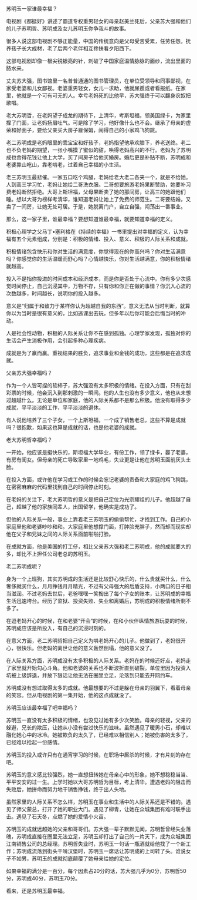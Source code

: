 苏明玉一家谁最幸福？

电视剧《都挺好》讲述了霸道专权重男轻女的母亲赵美兰死后，父亲苏大强和他们的儿子苏明哲、苏明成及女儿苏明玉你争我斗的故事。

很多人说这部电视剧不够正能量，中国的传统意向是父母受苦受累，任劳任怨，抚养孩子长大成材，老了后两个老伴相互搀扶看夕阳西下。

这部电视剧却像一根尖锐银亮的针，刺破了中国家庭温情脉脉的面纱，流出里面的脓水来。

丈夫苏大强，图书馆里一名普普通通的图书管理员，在单位受领导和同事鄙视，在家受老婆和儿女鄙视。老婆重男轻女，女儿一求助，他就尿遁或者看报纸。在家里，他就是一个可有可无的人。幸亏老妈死的比他早，苏大强终于可以翻身农奴把歌唱。

老大苏明哲，在老妈望子成龙的期待下，上清华，考斯坦福，领美国绿卡，为家里撑了门面，让老妈扬眉吐气。可是除了学习，他好像什么也不会。继承了母亲的虚荣和好面子，要给父亲买大房子雇保姆，闹得自己的小家鸡飞狗跳。

老二苏明成是老妈眼里的乖宝宝和好孩子，老妈指望他承欢膝下，养老送终。老二也不负老妈的期望，一张小嘴摸了蜜似的甜，哄得老妈高兴的不行。老妈为了苏明成也舍得花钱让他上大学，买了间房子给他买婚房。婚后更是补贴不断，苏明成和老婆靠山吃山，靠老啃老，过着自己幸福的小生活。

老三苏明玉最悲催。一家五口吃个鸡腿，老妈给老大老二各夹一个，就是不给她。人到高三学习忙，老妈让她给二哥洗衣服。二哥想要旅游老妈果断赞助，她要补习费老妈断然拒绝。大哥上斯坦福，父母果断卖了她的那间房，让高三的她跟他们睡。想以大哥为榜样考清华，谁知道老妈让她上了免费的师范生。二哥要结婚，又卖了一间房，让她无处可居。于是，她脱离门户，自立自强，闯荡出一番事业。

那么，这一家子里，谁最幸福？要想知道谁最幸福，就要知道幸福的定义。

积极心理学之父马丁•塞利格在《持续的幸福》一书里提出对幸福的定义，认为幸福有五个元素组成，分别是：积极的情绪、投入、意义、积极的人际关系和成就。

积极情绪包含快乐和你对生活的满意度，你觉得现在的你高兴吗？你对生活满意吗？你感觉你的生活温暖而舒心吗？心情越快乐，你对生活越满意，你的积极情绪就越高。

投入不是指你投进的时间成本和经济成本，而是你是否处于心流中。你有多少次感觉时间停止，自己沉浸其中，万物不存，只有你和你正在做的事情？你沉入心流的次数越多，时间越长，说明你的投入越多。

意义是“归属于和致力于某样你认为超越自我的东西”。意义无法从当时判断，就算你以为当时是很有意义的，比如逃课出去玩，但多年以后你可能会后悔当时的冲动。

人是社会性动物，积极的人际关系让你不在感到孤独。心理学家发现，孤独对你的生活会产生消极作用，会引起多种心理疾病。

成就是为了赢而赢。重视结果的胜负，追求事业和金钱的成功，这些都是在追求成就。

父亲苏大强幸福吗？

作为一个人皆可捏的软柿子，苏大强没有太多积极的情绪。在投入方面，只有在刮彩票的时候，他会沉入到那刺激的一瞬间。他的人生也没有多少意义，他也从未想过超越什么。无论是单位和家庭，他的人际关系都不是那么积极。他没有取得多少成就，平平淡淡的工作，平平淡淡的退休。

有人说他培养了三个子女，一个上斯坦福，一个成了销售老总，这些不算是成就吗？很抱歉，如果这也算是成就的话，也是他老婆的成就。

老大苏明哲幸福吗？

一开始，他应该是挺快乐的，斯坦福大学毕业，有份工作，领了绿卡，娶了老婆，有房有闺女。但母亲的死亡导致家里一地鸡毛，失业更是让他在苏明玉面前灰头土脸。

在投入方面，或许他在学习或工作的时候会忘记老婆的责备和大家庭的鸡飞狗跳，在密密麻麻的代码里找到自己的时间停止时刻。

在老妈的关注下，老大苏明哲的意义是把自己定位为光宗耀祖的儿子。他超越了自己，超越了他的家族同辈人，出国留学，他确实是成功了。

但他的人际关系一般，事业上靠着老三苏明玉的偷偷帮忙，才找到工作。自己的小家庭里他和老婆吵吵和和。大家庭里他想撑门面，打肿脸充胖子，然而却而现实却他在父子和兄妹之间的人际关系面前啪啪打脸。

在成就方面，他是美国的打工仔，相比父亲苏大强和老二苏明成，他的成就要大的多，却比不上担任公司老总的苏明玉。

老二苏明成呢？

身为一个上班狗，其实苏明成的生活还是比较舒心快乐的，什么贵就买什么，什么奢侈就买什么，月月挣钱月月精光，不过有父母强大的后盾支持，小两口的日子相当滋润。不过老妈去世后，老爸嘿嘿一笑掏出了每个子女的账本，让苏明成的幸福生活迅速垮台。经历了监狱、投资失败、失业和离婚后，苏明成的积极情绪所剩不多了。

在逗老妈开心的时候，在和老婆“开会”的时候，在和小伙伴纵情旅游玩耍的时候，苏明成应该是所投入，有自己的沉浸时刻的。

在意义方面，老二苏明哲把自己定义为哄老妈开心的儿子。他做到了，老妈很开心，很快乐。但老妈的离世让他的意义轰然倒塌，他的意义没了。

在人际关系方面，苏明成没有太多积极的人际关系。老妈在的时候还好点，老妈走了家里就开始勾心斗角。他和老婆的关系也不断波折直到破裂。单位里因为投资入坑被上级辞退，并放下狠话让他无法在圈里立足，沦落到只能去开网约车。

苏明成没有想过取得太多的成就。他最想要的不过是躲在母亲的羽翼下，看着母亲的笑容。但从电视剧的第一集开始，他的这点成就没了。

苏明玉应该最幸福了吧幸福吗？

苏明玉一直没有太多积极的情绪，也没见过她有多少次笑脸。母亲的轻视，父亲的躲避，兄长的欺压，让她从小没有尝过快乐的滋味。虽然遇见了暖男小石，却难以融化她心中的冰冷。她被欺负的太久了，已经难以相信别人；她被伤害的太多了，已经难以拾起一份感情。

苏明玉的投入或许只有在通宵学习的时候，在职场中厮杀的时候，才有片刻的存在吧。

苏明玉的意义感比较强烈，她一直想扭转她在母亲心中的形象，她不想稳稳当当、平平安安的过一生。上学时她以大哥苏明哲为目标，考上清华。遭遇老妈的阻击而失败后，她拼命而努力地干销售挣钱，终于出人头地。

虽然家里的人际关系不怎么样，苏明玉在事业和生活中的人际关系还是不错的。遇见了师父蒙总，打开了她的职业大门。遇见了柳青，让她在众城集团有难时联手出击。遇见了石天冬，点燃了她的爱情小火苗。

苏明玉的成就远超她的父亲和哥哥们。苏大强一辈子默默无闻，苏明哲曾经失业落魄，苏明成直接在圈里无法立足，苏明玉却打出了自己的一片天下，成为众城集团江南销售公司的总经理。苏明哲失业时，苏明玉一句话一瓶酒就给他找了一个新工作；苏明成流落到街头干啃汉堡时，苏明玉一席话让苏明成的上司转了头。谁说女子不如男，苏明玉的成就彻底颠覆了她母亲给她的定位。

如果幸福的满分是一百分，每个因素占20分的话，苏大强几乎为0分，苏明哲50分，苏明成40分，苏明玉70分。

看来，还是苏明玉最幸福。
<!--stackedit_data:
eyJoaXN0b3J5IjpbMTAzNzgxNzk5N119
-->